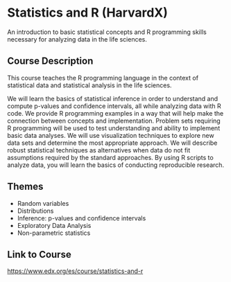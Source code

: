 # Statistics and R (HarvardX)

An introduction to basic statistical concepts and R programming skills necessary for analyzing data in the life sciences.

## Course Description 

This course teaches the R programming language in the context of statistical data and statistical analysis in the life sciences.

We will learn the basics of statistical inference in order to understand and compute p-values and confidence intervals, all while analyzing data with R code. We provide R programming examples in a way that will help make the connection between concepts and implementation. Problem sets requiring R programming will be used to test understanding and ability to implement basic data analyses. We will use visualization techniques to explore new data sets and determine the most appropriate approach. We will describe robust statistical techniques as alternatives when data do not fit assumptions required by the standard approaches. By using R scripts to analyze data, you will learn the basics of conducting reproducible research.

## Themes 

- Random variables
- Distributions
- Inference: p-values and confidence intervals
- Exploratory Data Analysis
- Non-parametric statistics

## Link to Course 

https://www.edx.org/es/course/statistics-and-r


